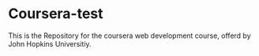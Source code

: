 # Coursera-test

This is the Repository for the coursera web development course, offerd by John Hopkins Universitiy.
